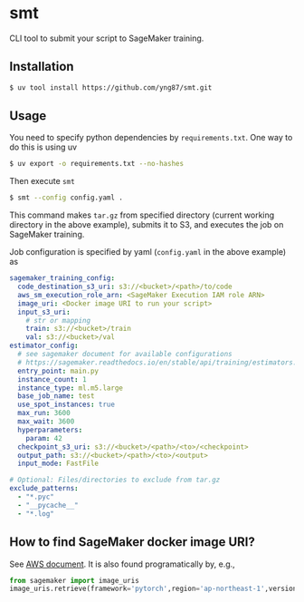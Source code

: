# smt

CLI tool to submit your script to SageMaker training.

## Installation
```bash
$ uv tool install https://github.com/yng87/smt.git
```

## Usage

You need to specify python dependencies by `requirements.txt`. One way to do this is using uv
```bash
$ uv export -o requirements.txt --no-hashes
```

Then execute `smt`
```bash
$ smt --config config.yaml .
```

This command makes `tar.gz` from specified directory (current working directory in the above example), submits it to S3, and executes the job on SageMaker training.

Job configuration is specified by yaml (`config.yaml` in the above example) as
```yaml
sagemaker_training_config:
  code_destination_s3_uri: s3://<bucket>/<path>/to/code
  aws_sm_execution_role_arn: <SageMaker Execution IAM role ARN>
  image_uri: <Docker image URI to run your script>
  input_s3_uri:
    # str or mapping
    train: s3://<bucket>/train
    val: s3://<bucket>/val
estimator_config:
  # see sagemaker document for available configurations
  # https://sagemaker.readthedocs.io/en/stable/api/training/estimators.html#sagemaker.estimator.Estimator
  entry_point: main.py
  instance_count: 1
  instance_type: ml.m5.large
  base_job_name: test
  use_spot_instances: true
  max_run: 3600
  max_wait: 3600
  hyperparameters:
    param: 42
  checkpoint_s3_uri: s3://<bucket>/<path>/<to>/<checkpoint>
  output_path: s3://<bucket>/<path>/<to>/<output>
  input_mode: FastFile

# Optional: Files/directories to exclude from tar.gz
exclude_patterns:
  - "*.pyc"
  - "__pycache__"
  - "*.log"
```

## How to find SageMaker docker image URI?

See [AWS document](https://docs.aws.amazon.com/sagemaker/latest/dg-ecr-paths/sagemaker-algo-docker-registry-paths.html). It is also found programatically by, e.g., 

```python
from sagemaker import image_uris
image_uris.retrieve(framework='pytorch',region='ap-northeast-1',version='2.6.0',py_version='py312',image_scope='training', instance_type='ml.t3.large')
```
